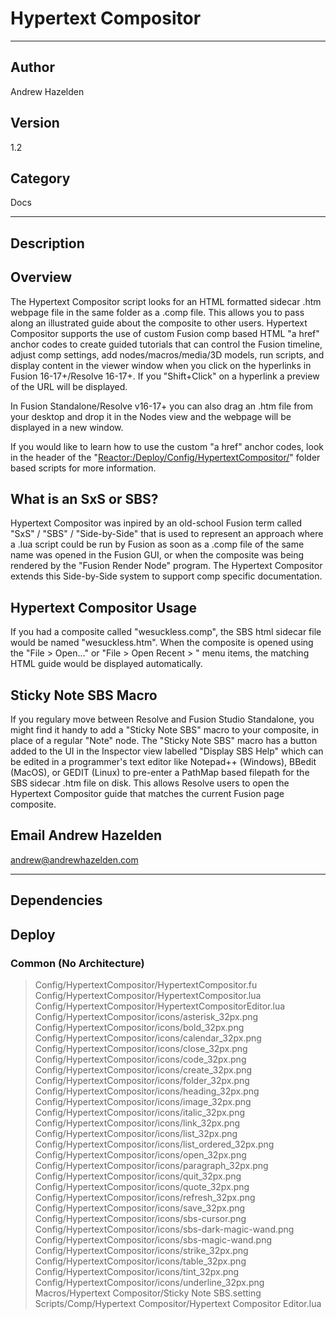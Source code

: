 # Hypertext Compositor
___

## Author
Andrew Hazelden

## Version
1.2

## Category
Docs

___

## Description
<h2>Overview</h2>

<p>The Hypertext Compositor script looks for an HTML formatted sidecar .htm webpage file in the same folder as a .comp file. This allows you to pass along an illustrated guide about the composite to other users. Hypertext Compositor supports the use of custom Fusion comp based HTML "a href" anchor codes to create guided tutorials that can control the Fusion timeline, adjust comp settings, add nodes/macros/media/3D models, run scripts, and display content in the viewer window when you click on the hyperlinks in Fusion 16-17+/Resolve 16-17+. If you "Shift+Click" on a hyperlink a preview of the URL will be displayed.</p>

<p>In Fusion Standalone/Resolve v16-17+ you can also drag an .htm file from your desktop and drop it in the Nodes view and the webpage will be displayed in a new window.<p>

<p>If you would like to learn how to use the custom "a href" anchor codes, look in the header of the "<a href="Reactor:/Deploy/Config/HypertextCompositor/">Reactor:/Deploy/Config/HypertextCompositor/</a>" folder based scripts for more information.</p>

<h2>What is an SxS or SBS?</h2>

<p>Hypertext Compositor was inpired by an old-school Fusion term called "SxS" / "SBS" / "Side-by-Side" that is used to represent an approach where a .lua script could be run by Fusion as soon as a .comp file of the same name was opened in the Fusion GUI, or when the composite was being rendered by the "Fusion Render Node" program. The Hypertext Compositor extends this Side-by-Side system to support comp specific documentation.</p>

<h2>Hypertext Compositor Usage</h2>

<p>If you had a composite called "wesuckless.comp", the SBS html sidecar file would be named "wesuckless.htm". When the composite is opened using the "File &gt; Open..." or "File &gt; Open Recent &gt; " menu items, the matching HTML guide would be displayed automatically.</p>

<h2>Sticky Note SBS Macro</h2>

<p>If you regulary move between Resolve and Fusion Studio Standalone, you might find it handy to add a "Sticky Note SBS" macro to your composite, in place of a regular "Note" node. The "Sticky Note SBS" macro has a button added to the UI in the Inspector view labelled "Display SBS Help" which can be edited in a programmer's text editor like Notepad++ (Windows), BBedit (MacOS), or GEDIT (Linux) to pre-enter a PathMap based filepath for the SBS sidecar .htm file on disk. This allows Resolve users to open the Hypertext Compositor guide that matches the current Fusion page composite.</p>

<h2>Email Andrew Hazelden</h2>
<p><a href="mailto:andrew@andrewhazelden.com">andrew@andrewhazelden.com</a></p>



___

## Dependencies

## Deploy

### Common (No Architecture)

> Config/HypertextCompositor/HypertextCompositor.fu  
> Config/HypertextCompositor/HypertextCompositor.lua  
> Config/HypertextCompositor/HypertextCompositorEditor.lua  
> Config/HypertextCompositor/icons/asterisk_32px.png  
> Config/HypertextCompositor/icons/bold_32px.png  
> Config/HypertextCompositor/icons/calendar_32px.png  
> Config/HypertextCompositor/icons/close_32px.png  
> Config/HypertextCompositor/icons/code_32px.png  
> Config/HypertextCompositor/icons/create_32px.png  
> Config/HypertextCompositor/icons/folder_32px.png  
> Config/HypertextCompositor/icons/heading_32px.png  
> Config/HypertextCompositor/icons/image_32px.png  
> Config/HypertextCompositor/icons/italic_32px.png  
> Config/HypertextCompositor/icons/link_32px.png  
> Config/HypertextCompositor/icons/list_32px.png  
> Config/HypertextCompositor/icons/list_ordered_32px.png  
> Config/HypertextCompositor/icons/open_32px.png  
> Config/HypertextCompositor/icons/paragraph_32px.png  
> Config/HypertextCompositor/icons/quit_32px.png  
> Config/HypertextCompositor/icons/quote_32px.png  
> Config/HypertextCompositor/icons/refresh_32px.png  
> Config/HypertextCompositor/icons/save_32px.png  
> Config/HypertextCompositor/icons/sbs-cursor.png  
> Config/HypertextCompositor/icons/sbs-dark-magic-wand.png  
> Config/HypertextCompositor/icons/sbs-magic-wand.png  
> Config/HypertextCompositor/icons/strike_32px.png  
> Config/HypertextCompositor/icons/table_32px.png  
> Config/HypertextCompositor/icons/tint_32px.png  
> Config/HypertextCompositor/icons/underline_32px.png  
> Macros/Hypertext Compositor/Sticky Note SBS.setting  
> Scripts/Comp/Hypertext Compositor/Hypertext Compositor Editor.lua  
